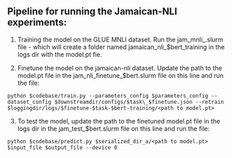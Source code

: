 ## Pipeline for running the Jamaican-NLI experiments:

1) Training the model on the GLUE MNLI dataset. Run the jam_mnli_<bert>.slurm file - which will create a folder named jamaican_nli_$bert_training in the logs dir with the model.pt fie.

2) Finetune the model on the jamaican-nli dataset. Update the path to the model.pt file in the jam_nli_finetune_$bert.slurm file on this line and run the file:

```
python $codebase/train.py --parameters_config $parameters_config --dataset_config $downstreamdir/configs/$task\_$finetune.json --retrain $loggingdir/logs/$finetune-$task-$bert-training/<path to model.pt>

```

3) To test the model, update the path to the finetuned model.pt file in the logs dir in the jam_test_$bert.slurm file on this line and run the file:

```
python $codebase/predict.py $serialized_dir_a/<path to model.pt> $input_file $output_file --device 0 

```

